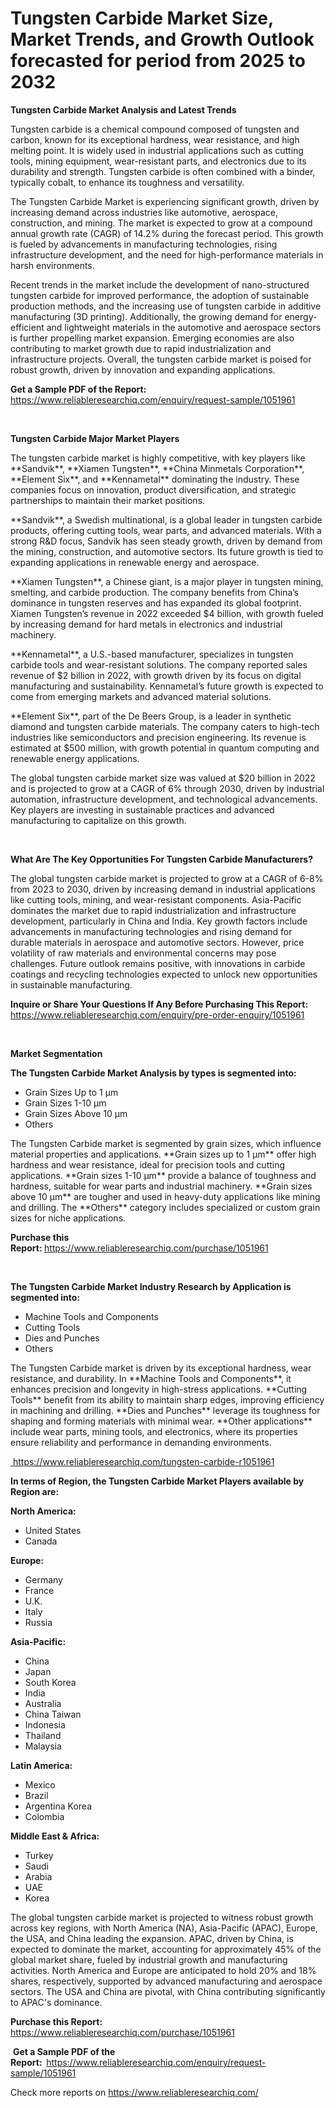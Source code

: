 <p><h1>Tungsten Carbide Market Size, Market Trends, and Growth Outlook forecasted for period from 2025 to 2032</h1></p><p><strong>Tungsten Carbide Market Analysis and Latest Trends</strong></p>
<p><p>Tungsten carbide is a chemical compound composed of tungsten and carbon, known for its exceptional hardness, wear resistance, and high melting point. It is widely used in industrial applications such as cutting tools, mining equipment, wear-resistant parts, and electronics due to its durability and strength. Tungsten carbide is often combined with a binder, typically cobalt, to enhance its toughness and versatility.</p><p>The Tungsten Carbide Market is experiencing significant growth, driven by increasing demand across industries like automotive, aerospace, construction, and mining. The market is expected to grow at a compound annual growth rate (CAGR) of 14.2% during the forecast period. This growth is fueled by advancements in manufacturing technologies, rising infrastructure development, and the need for high-performance materials in harsh environments.</p><p>Recent trends in the market include the development of nano-structured tungsten carbide for improved performance, the adoption of sustainable production methods, and the increasing use of tungsten carbide in additive manufacturing (3D printing). Additionally, the growing demand for energy-efficient and lightweight materials in the automotive and aerospace sectors is further propelling market expansion. Emerging economies are also contributing to market growth due to rapid industrialization and infrastructure projects. Overall, the tungsten carbide market is poised for robust growth, driven by innovation and expanding applications.</p></p>
<p><strong>Get a Sample PDF of the Report:&nbsp;</strong> <a href="https://www.reliableresearchiq.com/enquiry/request-sample/1051961?utm_campaign=2099&utm_medium=2&utm_source=Github&utm_content=ia&utm_term=26012025&utm_id=tungsten-carbide">https://www.reliableresearchiq.com/enquiry/request-sample/1051961</a></p>
<p>&nbsp;</p>
<p><strong>Tungsten Carbide Major Market Players</strong></p>
<p><p>The tungsten carbide market is highly competitive, with key players like **Sandvik**, **Xiamen Tungsten**, **China Minmetals Corporation**, **Element Six**, and **Kennametal** dominating the industry. These companies focus on innovation, product diversification, and strategic partnerships to maintain their market positions.</p><p>**Sandvik**, a Swedish multinational, is a global leader in tungsten carbide products, offering cutting tools, wear parts, and advanced materials. With a strong R&D focus, Sandvik has seen steady growth, driven by demand from the mining, construction, and automotive sectors. Its future growth is tied to expanding applications in renewable energy and aerospace.</p><p>**Xiamen Tungsten**, a Chinese giant, is a major player in tungsten mining, smelting, and carbide production. The company benefits from China’s dominance in tungsten reserves and has expanded its global footprint. Xiamen Tungsten’s revenue in 2022 exceeded $4 billion, with growth fueled by increasing demand for hard metals in electronics and industrial machinery.</p><p>**Kennametal**, a U.S.-based manufacturer, specializes in tungsten carbide tools and wear-resistant solutions. The company reported sales revenue of $2 billion in 2022, with growth driven by its focus on digital manufacturing and sustainability. Kennametal’s future growth is expected to come from emerging markets and advanced material solutions.</p><p>**Element Six**, part of the De Beers Group, is a leader in synthetic diamond and tungsten carbide materials. The company caters to high-tech industries like semiconductors and precision engineering. Its revenue is estimated at $500 million, with growth potential in quantum computing and renewable energy applications.</p><p>The global tungsten carbide market size was valued at $20 billion in 2022 and is projected to grow at a CAGR of 6% through 2030, driven by industrial automation, infrastructure development, and technological advancements. Key players are investing in sustainable practices and advanced manufacturing to capitalize on this growth.</p></p>
<p>&nbsp;</p>
<p><strong>What Are The Key Opportunities For Tungsten Carbide Manufacturers?</strong></p>
<p><p>The global tungsten carbide market is projected to grow at a CAGR of 6-8% from 2023 to 2030, driven by increasing demand in industrial applications like cutting tools, mining, and wear-resistant components. Asia-Pacific dominates the market due to rapid industrialization and infrastructure development, particularly in China and India. Key growth factors include advancements in manufacturing technologies and rising demand for durable materials in aerospace and automotive sectors. However, price volatility of raw materials and environmental concerns may pose challenges. Future outlook remains positive, with innovations in carbide coatings and recycling technologies expected to unlock new opportunities in sustainable manufacturing.</p></p>
<p><strong>Inquire or Share Your Questions If Any Before Purchasing This Report:</strong> <a href="https://www.reliableresearchiq.com/enquiry/pre-order-enquiry/1051961?utm_campaign=2099&utm_medium=2&utm_source=Github&utm_content=ia&utm_term=26012025&utm_id=tungsten-carbide">https://www.reliableresearchiq.com/enquiry/pre-order-enquiry/1051961</a></p>
<p>&nbsp;</p>
<p><strong>Market Segmentation</strong></p>
<p><strong>The Tungsten Carbide Market Analysis by types is segmented into:</strong></p>
<p><ul><li>Grain Sizes Up to 1 µm</li><li>Grain Sizes 1-10 µm</li><li>Grain Sizes Above 10 µm</li><li>Others</li></ul></p>
<p><p>The Tungsten Carbide market is segmented by grain sizes, which influence material properties and applications. **Grain sizes up to 1 µm** offer high hardness and wear resistance, ideal for precision tools and cutting applications. **Grain sizes 1-10 µm** provide a balance of toughness and hardness, suitable for wear parts and industrial machinery. **Grain sizes above 10 µm** are tougher and used in heavy-duty applications like mining and drilling. The **Others** category includes specialized or custom grain sizes for niche applications.</p></p>
<p><strong>Purchase this Report:&nbsp;</strong><a href="https://www.reliableresearchiq.com/purchase/1051961?utm_campaign=2099&utm_medium=2&utm_source=Github&utm_content=ia&utm_term=26012025&utm_id=tungsten-carbide">https://www.reliableresearchiq.com/purchase/1051961</a></p>
<p>&nbsp;</p>
<p><strong>The Tungsten Carbide Market Industry Research by Application is segmented into:</strong></p>
<p><ul><li>Machine Tools and Components</li><li>Cutting Tools</li><li>Dies and Punches</li><li>Others</li></ul></p>
<p><p>The Tungsten Carbide market is driven by its exceptional hardness, wear resistance, and durability. In **Machine Tools and Components**, it enhances precision and longevity in high-stress applications. **Cutting Tools** benefit from its ability to maintain sharp edges, improving efficiency in machining and drilling. **Dies and Punches** leverage its toughness for shaping and forming materials with minimal wear. **Other applications** include wear parts, mining tools, and electronics, where its properties ensure reliability and performance in demanding environments.</p></p>
<p><a href="https://www.reliableresearchiq.com/tungsten-carbide-r1051961?utm_campaign=2099&utm_medium=2&utm_source=Github&utm_content=ia&utm_term=26012025&utm_id=tungsten-carbide">&nbsp;https://www.reliableresearchiq.com/tungsten-carbide-r1051961</a></p>
<p><strong>In terms of Region, the Tungsten Carbide Market Players available by Region are:</strong></p>
<p>
    <p> <strong> North America: </strong>
        <ul>
            <li>United States</li>
            <li>Canada</li>
        </ul>
        </p> 
    <p> <strong> Europe: </strong>
        <ul>
            <li>Germany</li>
            <li>France</li>
            <li>U.K.</li>
            <li>Italy</li>
            <li>Russia</li>
        </ul>
        </p> 
    <p> <strong> Asia-Pacific: </strong>
        <ul>
            <li>China</li>
            <li>Japan</li>
            <li>South Korea</li>
            <li>India</li>
            <li>Australia</li>
            <li>China Taiwan</li>
            <li>Indonesia</li>
            <li>Thailand</li>
            <li>Malaysia</li>
        </ul>
        </p> 
    <p> <strong> Latin America: </strong>
        <ul>
            <li>Mexico</li>
            <li>Brazil</li>
            <li>Argentina Korea</li>
            <li>Colombia</li>
        </ul>
        </p> 
    <p> <strong> Middle East & Africa: </strong>
        <ul>
            <li>Turkey</li>
            <li>Saudi</li>
            <li>Arabia</li>
            <li>UAE</li>
            <li>Korea</li>
        </ul>
    </p>
    </p>
<p><p>The global tungsten carbide market is projected to witness robust growth across key regions, with North America (NA), Asia-Pacific (APAC), Europe, the USA, and China leading the expansion. APAC, driven by China, is expected to dominate the market, accounting for approximately 45% of the global market share, fueled by industrial growth and manufacturing activities. North America and Europe are anticipated to hold 20% and 18% shares, respectively, supported by advanced manufacturing and aerospace sectors. The USA and China are pivotal, with China contributing significantly to APAC's dominance.</p></p>
<p><strong>Purchase this Report: </strong><a href="https://www.reliableresearchiq.com/purchase/1051961?utm_campaign=2099&utm_medium=2&utm_source=Github&utm_content=ia&utm_term=26012025&utm_id=tungsten-carbide">https://www.reliableresearchiq.com/purchase/1051961</a></p>
<p>&nbsp;<strong>Get a Sample PDF of the Report:&nbsp;&nbsp;</strong><a href="https://www.reliableresearchiq.com/enquiry/request-sample/1051961?utm_campaign=2099&utm_medium=2&utm_source=Github&utm_content=ia&utm_term=26012025&utm_id=tungsten-carbide">https://www.reliableresearchiq.com/enquiry/request-sample/1051961</a></p>
<p><strong></strong></p>
<p>Check more reports on <a href="https://www.reliableresearchiq.com/?utm_campaign=2099&utm_medium=2&utm_source=Github&utm_content=ia&utm_term=26012025&utm_id=tungsten-carbide">https://www.reliableresearchiq.com/</a></p>